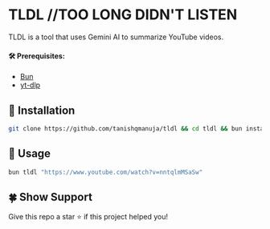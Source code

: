 # TLDL //TOO LONG DIDN'T LISTEN

TLDL is a tool that uses Gemini AI to summarize YouTube videos.

#### 🛠️ Prerequisites:

- [Bun](https://bun.sh/)
- [yt-dlp](https://github.com/yt-dlp/yt-dlp)

## 🦋 Installation

```bash
git clone https://github.com/tanishqmanuja/tldl && cd tldl && bun install
```

## 📃 Usage

```bash
bun tldl "https://www.youtube.com/watch?v=nntqlmMSaSw"
```

## 🍀 Show Support

Give this repo a star ⭐️ if this project helped you!
